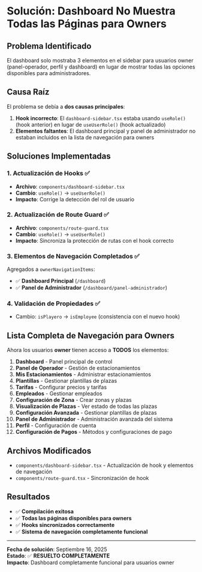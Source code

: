 # Solución: Dashboard No Muestra Todas las Páginas para Owners

## Problema Identificado
El dashboard solo mostraba 3 elementos en el sidebar para usuarios owner (panel-operador, perfil y dashboard) en lugar de mostrar todas las opciones disponibles para administradores.

## Causa Raíz
El problema se debía a **dos causas principales**:

1. **Hook incorrecto**: El `dashboard-sidebar.tsx` estaba usando `useRole()` (hook anterior) en lugar de `useUserRole()` (hook actualizado)
2. **Elementos faltantes**: El dashboard principal y panel de administrador no estaban incluidos en la lista de navegación para owners

## Soluciones Implementadas

### 1. **Actualización de Hooks** ✅
- **Archivo**: `components/dashboard-sidebar.tsx`
- **Cambio**: `useRole()` → `useUserRole()`
- **Impacto**: Corrige la detección del rol de usuario

### 2. **Actualización de Route Guard** ✅
- **Archivo**: `components/route-guard.tsx`  
- **Cambio**: `useRole()` → `useUserRole()`
- **Impacto**: Sincroniza la protección de rutas con el hook correcto

### 3. **Elementos de Navegación Completados** ✅
Agregados a `ownerNavigationItems`:

- ✅ **Dashboard Principal** (`/dashboard`)
- ✅ **Panel de Administrador** (`/dashboard/panel-administrador`)

### 4. **Validación de Propiedades** ✅
- Cambio: `isPlayero` → `isEmployee` (consistencia con el nuevo hook)

## Lista Completa de Navegación para Owners

Ahora los usuarios **owner** tienen acceso a **TODOS** los elementos:

1. **Dashboard** - Panel principal de control
2. **Panel de Operador** - Gestión de estacionamientos
3. **Mis Estacionamientos** - Administrar estacionamientos
4. **Plantillas** - Gestionar plantillas de plazas
5. **Tarifas** - Configurar precios y tarifas
6. **Empleados** - Gestionar empleados
7. **Configuración de Zona** - Crear zonas y plazas
8. **Visualización de Plazas** - Ver estado de todas las plazas
9. **Configuración Avanzada** - Gestionar plantillas de plazas
10. **Panel de Administrador** - Administración avanzada del sistema
11. **Perfil** - Configuración de cuenta
12. **Configuración de Pagos** - Métodos y configuraciones de pago

## Archivos Modificados
- `components/dashboard-sidebar.tsx` - Actualización de hook y elementos de navegación
- `components/route-guard.tsx` - Sincronización de hook

## Resultados
- ✅ **Compilación exitosa**
- ✅ **Todas las páginas disponibles para owners**
- ✅ **Hooks sincronizados correctamente**
- ✅ **Sistema de navegación completamente funcional**

---
**Fecha de solución**: Septiembre 16, 2025  
**Estado**: ✅ **RESUELTO COMPLETAMENTE**  
**Impacto**: Dashboard completamente funcional para usuarios owner
